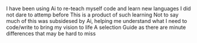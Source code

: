I have been using Ai to re-teach myself code and learn new languages I did not dare to attemp before
This is a product of such learning
Not to say much of this was subsidesed by Ai, helping me understand what I need to code/write to bring my vision to life
A selection Guide as there are minute differences that may be hard to miss
